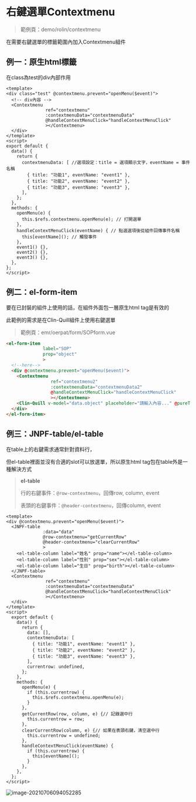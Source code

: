 # 右鍵選單Contextmenu

> 範例頁：demo/rolin/contextmenu

在需要右鍵選單的標籤範圍內加入Contextmenu組件

## 例一：原生html標籤

在class為test的div內部作用

```vue
<template>
<div class="test" @contextmenu.prevent="openMenu($event)">
  <!-- div內容 -->
  <Contextmenu
               ref="contextmenu"
               :contextmenuData="contextmenuData"
               @handleContextMenuClick="handleContextMenuClick"
               ></Contextmenu>
  </div>
</template>
<script>
export default {
  data() {
    return {
      contextmenuData: [ //選項設定：title = 選項顯示文字，eventName = 事件名稱
        { title: "功能1", eventName: "event1" },
        { title: "功能2", eventName: "event2" },
        { title: "功能3", eventName: "event3" },
      ],
    };
  },
  methods: {
    openMenu(e) {
      this.$refs.contextmenu.openMenu(e); // 打開選單
    },
    handleContextMenuClick(eventName) { // 點選選項後從組件回傳事件名稱
      this[eventName](); // 觸發事件
    },
    event1() {},
    event2() {},
    event3() {},
  },
};
</script>
```

## 例二：el-form-item

要在已封裝的組件上使用的話，在組件外面包一層原生html tag是有效的

此範例的需求是在Clin-Quill組件上使用右鍵選單

> 範例頁：emr/oerpat/form/SOPform.vue

```html
<el-form-item
              label="SOP"
              prop="object"
              >
  <!--here-->
  <div @contextmenu.prevent="openMenu($event)">
    <Contextmenu
                 ref="contextmenu2"
                 :contextmenuData="contextmenuData2"
                 @handleContextMenuClick="handleContextMenuClick"
                 ></Contextmenu>
    <Clin-Quill v-model="data.object" placeholder="請輸入內容..." @pureText="getObjectText"></Clin-Quill>
  </div>
</el-form-item>
```

## 例三：JNPF-table/el-table

在table上的右鍵需求通常針對資料行，

但el-table裡面並沒有合適的slot可以放選單，所以原生html tag包在table外是一種解決方式

> **el-table**
>
> 行的右鍵事件：`@row-contextmenu`，回傳row, column, event
>
> 表頭的右鍵事件：`@header-contextmenu`，回傳column, event

```vue
<template>
<div @contextmenu.prevent="openMenu($event)">
  <JNPF-table
              :data="data"
              @row-contextmenu="getCurrentRow"
              @header-contextmenu="clearCurrentRow"
              >
    <el-table-column label="姓名" prop="name"></el-table-column>
    <el-table-column label="性別" prop="sex"></el-table-column>
    <el-table-column label="生日" prop="birth"></el-table-column>
  </JNPF-table>
  <Contextmenu
               ref="contextmenu"
               :contextmenuData="contextmenuData"
               @handleContextMenuClick="handleContextMenuClick"
               ></Contextmenu>
  </div>
</template>
<script>
  export default {
    data() {
      return {
        data: [],
        contextmenuData: [
          { title: "功能1", eventName: "event1" },
          { title: "功能2", eventName: "event2" },
          { title: "功能3", eventName: "event3" },
        ],
        currentrow: undefined,
      };
    },
    methods: {
      openMenu(e) {
        if (this.currentrow) {
          this.$refs.contextmenu.openMenu(e);
        }
      },
      getCurrentRow(row, column, e) {// 記錄選中行
        this.currentrow = row;
      },
      clearCurrentRow(column, e) {// 如果在表頭右鍵，清空選中行
        this.currentrow = undefined;
      },
      handleContextMenuClick(eventName) {
        if (this.currentrow) {
          this[eventName]();
        }
      },
    },
  };
</script>
```

![image-20210706094052285](https://raw.githubusercontent.com/cynthia204z/mybed1/master/img/1634800039791.gif)